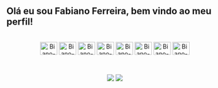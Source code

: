 <!--
**fabianokalash/fabianokalash** is a ✨ _special_ ✨ repository because its `README.md` (this file) appears on your GitHub profile.

Here are some ideas to get you started:

- 🔭 I’m currently working on ...
- 🌱 I’m currently learning ...
- 👯 I’m looking to collaborate on ...
- 🤔 I’m looking for help with ...
- 💬 Ask me about ...
- 📫 How to reach me: ...
- 😄 Pronouns: ...
- ⚡ Fun fact: ...
-->
## Olá eu sou Fabiano Ferreira, bem vindo ao meu perfil!

<!--<div align="center">
  <a href="https://github.com/fabianokalash">
  <img height="180em" src="https://github-readme-stats.vercel.app/api?username=fabianokalash&show_icons=true&theme=dark&include_all_commits=true&count_private=true"/>
  <img height="180em" src="https://github-readme-stats.vercel.app/api/top-langs/?username=fabianokalash&layout=compact&langs_count=7&theme=dark"/>
</div>-->
  
<div align="center"><br>
  <img align="center" alt="Biano-JavaScript" height="30" width="40" src="https://cdn.jsdelivr.net/gh/devicons/devicon/icons/javascript/javascript-plain.svg" />
  <img align="center" alt="Biano-TypeScript" height="30" width="40" src="https://cdn.jsdelivr.net/gh/devicons/devicon/icons/typescript/typescript-plain.svg" />  
  <img align="center" alt="Biano-React" height="30" width="40" src="https://cdn.jsdelivr.net/gh/devicons/devicon/icons/react/react-original.svg" />
  <img align="center" alt="Biano-NextJS" height="30" width="40" src="https://cdn.jsdelivr.net/gh/devicons/devicon/icons/nextjs/nextjs-line.svg" />
  <img align="center" alt="Biano-HTML5" height="30" width="40" src="https://cdn.jsdelivr.net/gh/devicons/devicon/icons/html5/html5-original.svg" />
  <img align="center" alt="Biano-CSS3" height="30" width="40" src="https://cdn.jsdelivr.net/gh/devicons/devicon/icons/css3/css3-original.svg" />
  <img align="center" alt="Biano-Tailwind" height="30" width="40" src="https://cdn.jsdelivr.net/gh/devicons/devicon/icons/tailwindcss/tailwindcss-plain.svg" />
  <img align="center" alt="Biano-PHP" height="30" width="40" src="https://cdn.jsdelivr.net/gh/devicons/devicon/icons/php/php-plain.svg" />  
</div>
  
  ##

<div align="center"><br>
  <a href="https://www.instagram.com/fabianokalash/" target="_blank"><img src="https://img.shields.io/badge/Instagram-E4405F?style=for-the-badge&logo=instagram&logoColor=white"></a>
 	<a href="https://www.twitch.tv/kalashdak1ng" target="_blank"><img src="https://img.shields.io/badge/Twitch-9146FF?style=for-the-badge&logo=twitch&logoColor=white"></a>
  <!--<a href="https://www.linkedin.com/in/" target="_blank"><img src="https://img.shields.io/badge/LinkedIn-0077B5?style=for-the-badge&logo=linkedin&logoColor=white">--></a> 
</div>

